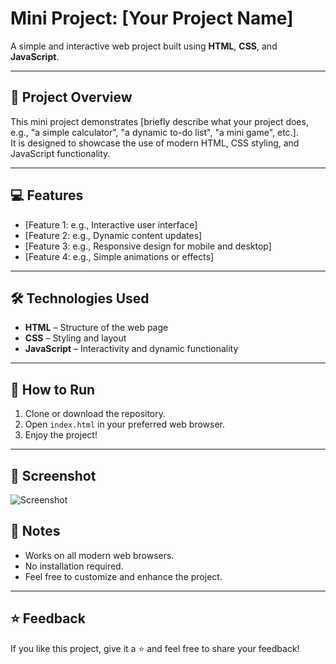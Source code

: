 # Mini Project: [Your Project Name]

A simple and interactive web project built using **HTML**, **CSS**, and **JavaScript**.

---

## 🌟 Project Overview

This mini project demonstrates [briefly describe what your project does, e.g., "a simple calculator", "a dynamic to-do list", "a mini game", etc.].  
It is designed to showcase the use of modern HTML, CSS styling, and JavaScript functionality.

---

## 💻 Features

- [Feature 1: e.g., Interactive user interface]
- [Feature 2: e.g., Dynamic content updates]
- [Feature 3: e.g., Responsive design for mobile and desktop]
- [Feature 4: e.g., Simple animations or effects]

---

## 🛠 Technologies Used

- **HTML** – Structure of the web page  
- **CSS** – Styling and layout  
- **JavaScript** – Interactivity and dynamic functionality  

---

## 🚀 How to Run

1. Clone or download the repository.  
2. Open `index.html` in your preferred web browser.  
3. Enjoy the project!  

---

## 📸 Screenshot

![Screenshot](screenshot.png  )  


## 📌 Notes

- Works on all modern web browsers.  
- No installation required.  
- Feel free to customize and enhance the project.  


---

## ⭐ Feedback

If you like this project, give it a ⭐ and feel free to share your feedback!
